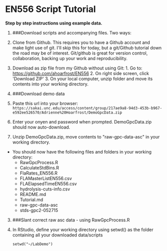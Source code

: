 # EN556 Script Tutorial

**Step by step instructions using example data.**

 1. ###Download scripts and accompanying files. Two ways:
   1. Clone from Github. This requires you to have a Github account and make light use of git. I'll skip this for today, but a git/Github tutorial down the road may be of interest. Git/github is great for version control, collaboration, backing up your work and reproducibility.
   
   2. Download as zip file from my Github without using Git: 
     1. Go to:  https://github.com/ahoarfrost/EN556
     2. On right side screen, click 'Download ZIP'
     3. On your local computer, unzip folder and move its contents into your working directory. 
     
 
 2. ###Download demo data
   1. Paste this url into your browser:
    `https://sakai.unc.edu/access/content/group/217ae9a8-94d3-453b-b967-e592ee526570/Adrienne%20Hoarfrost/DemoGpcData.zip`
    
   2. Enter your onyen and password when prompted. DemoGpcData.zip should now auto-download.  
   
   3. Unzip DemoGpcData.zip, move contents to "raw-gpc-data-asc" in your working directory.
   
 * You should now have the following files and folders in your working directory:
     * RawGpcProcess.R
     * CalculateStdBins.R
     * FlaRates_EN556.R
     * FLAMasterListEN556.csv
     * FLAElapsedTimeEN556.csv
     * hydrolysis-cuts-info.csv
     * README.md
     * Tutorial.md
     * raw-gpc-data-asc
     * stds-gpc2-052715
     
     
 3. ###Slant correct raw asc data - using RawGpcProcess.R 
 
   1. In RStudio, define your working directory using setwd() as the folder containing all your downloaded data/scripts

       `setwd("~/LabDemo")`